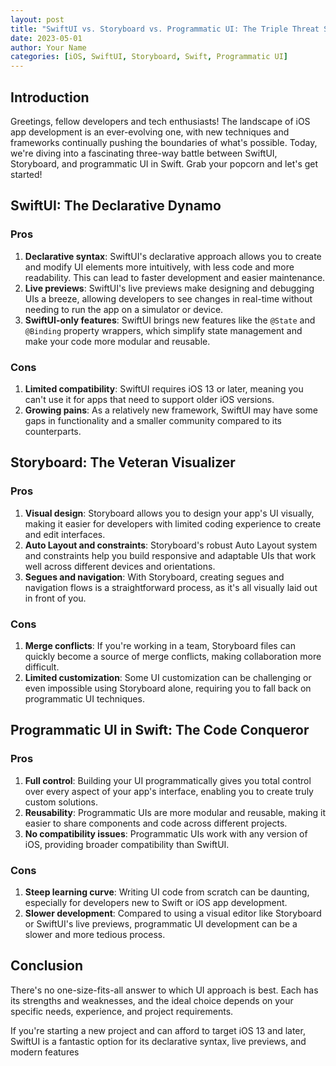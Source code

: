```yaml
---
layout: post
title: "SwiftUI vs. Storyboard vs. Programmatic UI: The Triple Threat Showdown in iOS App Development"
date: 2023-05-01
author: Your Name
categories: [iOS, SwiftUI, Storyboard, Swift, Programmatic UI]
---
```


## Introduction

Greetings, fellow developers and tech enthusiasts! The landscape of iOS app development is an ever-evolving one, with new techniques and frameworks continually pushing the boundaries of what's possible. Today, we're diving into a fascinating three-way battle between SwiftUI, Storyboard, and programmatic UI in Swift. Grab your popcorn and let's get started!

## SwiftUI: The Declarative Dynamo

### Pros

1. **Declarative syntax**: SwiftUI's declarative approach allows you to create and modify UI elements more intuitively, with less code and more readability. This can lead to faster development and easier maintenance.
2. **Live previews**: SwiftUI's live previews make designing and debugging UIs a breeze, allowing developers to see changes in real-time without needing to run the app on a simulator or device.
3. **SwiftUI-only features**: SwiftUI brings new features like the `@State` and `@Binding` property wrappers, which simplify state management and make your code more modular and reusable.

### Cons

1. **Limited compatibility**: SwiftUI requires iOS 13 or later, meaning you can't use it for apps that need to support older iOS versions.
2. **Growing pains**: As a relatively new framework, SwiftUI may have some gaps in functionality and a smaller community compared to its counterparts.

## Storyboard: The Veteran Visualizer

### Pros

1. **Visual design**: Storyboard allows you to design your app's UI visually, making it easier for developers with limited coding experience to create and edit interfaces.
2. **Auto Layout and constraints**: Storyboard's robust Auto Layout system and constraints help you build responsive and adaptable UIs that work well across different devices and orientations.
3. **Segues and navigation**: With Storyboard, creating segues and navigation flows is a straightforward process, as it's all visually laid out in front of you.

### Cons

1. **Merge conflicts**: If you're working in a team, Storyboard files can quickly become a source of merge conflicts, making collaboration more difficult.
2. **Limited customization**: Some UI customization can be challenging or even impossible using Storyboard alone, requiring you to fall back on programmatic UI techniques.

## Programmatic UI in Swift: The Code Conqueror

### Pros

1. **Full control**: Building your UI programmatically gives you total control over every aspect of your app's interface, enabling you to create truly custom solutions.
2. **Reusability**: Programmatic UIs are more modular and reusable, making it easier to share components and code across different projects.
3. **No compatibility issues**: Programmatic UIs work with any version of iOS, providing broader compatibility than SwiftUI.

### Cons

1. **Steep learning curve**: Writing UI code from scratch can be daunting, especially for developers new to Swift or iOS app development.
2. **Slower development**: Compared to using a visual editor like Storyboard or SwiftUI's live previews, programmatic UI development can be a slower and more tedious process.

## Conclusion

There's no one-size-fits-all answer to which UI approach is best. Each has its strengths and weaknesses, and the ideal choice depends on your specific needs, experience, and project requirements.

If you're starting a new project and can afford to target iOS 13 and later, SwiftUI is a fantastic option for its declarative syntax, live previews, and modern features
